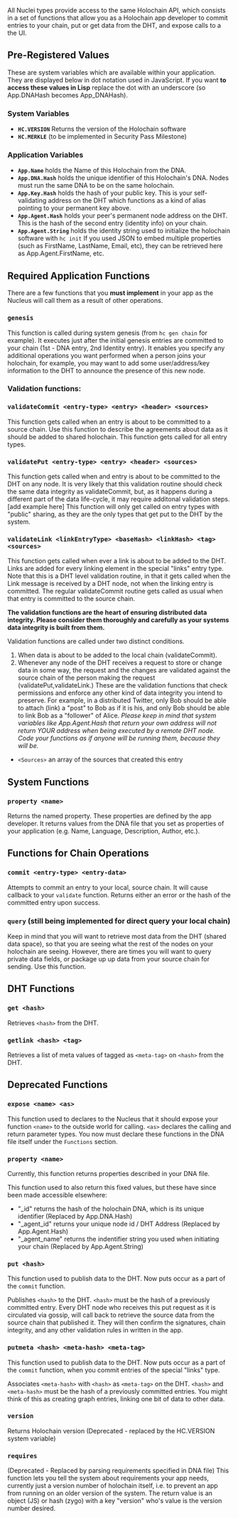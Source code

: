All Nuclei types provide access to the same Holochain API, which consists in a set of functions that allow you as a Holochain app developer to commit entries to your chain, put or get data from the DHT, and expose calls to a the UI.  

## Pre-Registered Values

These are system variables which are available within your application. They are displayed below in dot notation used in JavaScript. If you want **to access these values in Lisp** replace the dot with an underscore (so App.DNAHash becomes App_DNAHash).

### System Variables
 - **`HC.VERSION`** Returns the version of the Holochain software
 - **`HC.MERKLE`** (to be implemented in Security Pass Milestone)

### Application Variables
 - **`App.Name`** holds the Name of this Holochain from the DNA.
 - **`App.DNA.Hash`** holds the unique identifier of this Holochain's DNA. Nodes must run the same DNA to be on the same holochain.
 - **`App.Key.Hash`** holds the hash of your public key. This is your self-validating address on the DHT which functions as a kind of alias pointing to your permanent key above.
 - **`App.Agent.Hash`** holds your peer's permanent node address on the DHT. This is the hash of the second entry (identity info) on your chain.
 - **`App.Agent.String`** holds the identity string used to initialize the holochain software with `hc init` If you  used JSON to embed multiple properties (such as FirstName, LastName, Email, etc), they can be retrieved here as App.Agent.FirstName, etc.

## Required Application Functions

There are a few functions that you **must implement** in your app as the Nucleus will call them as a result of other operations.

### `genesis`
This function is called during system genesis (from ```hc gen chain``` for example). It executes just after the initial genesis entries are committed to your chain (1st - DNA entry, 2nd Identity entry).  It enables you specify any additional operations you want performed when a person joins your holochain, for example, you may want to add some user/address/key information to the DHT to announce the presence of this new node.

### Validation functions:

### `validateCommit <entry-type> <entry> <header> <sources>`

This function gets called when an entry is about to be committed to a source chain.  Use this function to describe the agreements about data as it should be added to shared holochain.  This function gets called for all entry types.

### `validatePut <entry-type> <entry> <header> <sources>`

This function gets called when and entry is about to be committed to the DHT on any node.  It is very likely that this validation routine should check the same data integrity as validateCommit, but, as it happens during a different part of the data life-cycle, it may require additonal validation steps.  [add example here]  This function will only get called on entry types with "public" sharing, as they are the only types that get put to the DHT by the system.

### `validateLink <linkEntryType> <baseHash> <linkHash> <tag> <sources>`

This function gets called when ever a link is about to be added to the DHT.  Links are added for every linking element in the special "links" entry type.  Note that this is a DHT level validation routine, in that it gets called when the Link message is received by a DHT node, not when the linking entry is committed.  The regular validateCommit routine gets called as usual when that entry is committed to the source chain.

**The validation functions are the heart of ensuring distributed data integrity. Please consider them thoroughly and carefully as your systems data integrity is built from them.**

Validation functions are called under two distinct conditions.

 1. When data is about to be added to the local chain (validateCommit).
 2. Whenever any node of the DHT receives a request to store or change data in some way, the request and the changes are validated against the source chain of the person making the request (validatePut,validateLink.) These are the validation functions that check permissions and enforce any other kind of data integrity you intend to preserve. For example, in a distributed Twitter, only Bob should be able to attach (link) a "post" to Bob as if it is his, and only Bob should be able to link Bob as a "follower" of Alice. _Please keep in mind that system variables like App.Agent.Hash that return your own address will not return YOUR address when being executed by a remote DHT node. Code your functions as if anyone will be running them, because they will be._

- `<Sources>` an array of the sources that created this entry

## System Functions

### `property <name>`
Returns the named property.  These properties are defined by the app developer. It returns values from the DNA file that you set as properties of your application (e.g. Name, Language, Description, Author, etc.).

## Functions for Chain Operations

### `commit <entry-type> <entry-data>`

Attempts to commit an entry to your local, source chain. It will cause callback to your `validate` function.  Returns either an error or the hash of the committed entry upon success.

### `query` (still being implemented for direct query your local chain)

Keep in mind that you will want to retrieve most data from the DHT (shared data space), so that you are seeing what the rest of the nodes on your holochain are seeing. However, there are times you will want to query private data fields, or package up up data from your source chain for sending. Use this function.

## DHT Functions

### `get <hash>`

Retrieves `<hash>` from the DHT.

### `getlink <hash> <tag>`

Retrieves a list of meta values of tagged as `<meta-tag>` on `<hash>` from the DHT.

## Deprecated Functions

### `expose <name> <as>`

This function used to declares to the Nucleus that it should expose your function `<name>` to the outside world for calling. `<as>` declares the calling and return parameter types. You now must declare these functions in the DNA file itself under the `Functions` section.

### `property <name>`

Currently, this function returns properties described in your DNA file.

This function used to also return this fixed values, but these have since been made accessible elsewhere:
- "\_id" returns the hash of the holochain DNA, which is its unique identifier (Replaced by App.DNA.Hash)
- "\_agent_id" returns your unique node id / DHT Address (Replaced by App.Agent.Hash)
- "\_agent_name" returns the indentifier string you used when initiating your chain (Replaced by App.Agent.String)

### `put <hash>`

This function used to publish data to the DHT.  Now puts occur as a part of the `commit` function.

Publishes `<hash>` to the DHT.  `<hash>` must be the hash of a previously committed entry. Every DHT node who receives this put request as it is circulated via gossip, will call back to retrieve the source data from the source chain that published it. They will then confirm the signatures, chain integrity, and any other validation rules in written in the app.

### `putmeta <hash> <meta-hash> <meta-tag>`

This function used to publish data to the DHT.  Now puts occur as a part of the `commit` function, when you commit entries of the special "links" type.

Associates `<meta-hash>` with `<hash>` as `<meta-tag>` on the DHT.  `<hash>` and `<meta-hash>` must be the hash of a previously committed entries. You might think of this as creating graph entries, linking one bit of data to other data.

### `version`

Returns Holochain version (Deprecated - replaced by the HC.VERSION system variable)

### `requires`

(Deprecated - Replaced by parsing requirements specified in DNA file) This function lets you tell the system about requirements your app needs, currently just a version number of holochain itself, i.e. to prevent an app from running on an older version of the system.  The return value is an object (JS) or hash (zygo) with a key "version" who's value is the version number desired.

